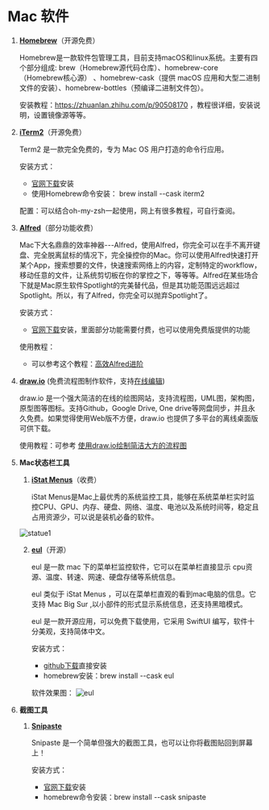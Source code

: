 # Mac 软件
1. [**Homebrew**](https://brew.sh/index_zh-cn)（开源免费）
    
    Homebrew是一款软件包管理工具，目前支持macOS和linux系统。主要有四个部分组成: brew（Homebrew源代码仓库）、homebrew-core（Homebrew核心源） 、homebrew-cask（提供 macOS 应用和大型二进制文件的安装）、homebrew-bottles（预编译二进制文件包）。
    
    安装教程：https://zhuanlan.zhihu.com/p/90508170 ，教程很详细，安装说明，设置镜像源等等。
    
2. [**iTerm2**](https://iterm2.com/)（开源免费）

    Term2 是一款完全免费的，专为 Mac OS 用户打造的命令行应用。
    
    安装方式：
    * [官网下载](https://iterm2.com/)安装   
    * 使用Homebrew命令安装： brew install --cask iterm2
    
    配置：可以结合oh-my-zsh一起使用，网上有很多教程，可自行查阅。
    
3. [**Alfred**](https://www.alfredapp.com/)（部分功能收费）

    Mac下大名鼎鼎的效率神器---Alfred，使用Alfred，你完全可以在手不离开键盘、完全脱离鼠标的情况下，完全操控你的Mac。你可以使用Alfred快速打开某个App，搜索想要的文件，快速搜索网络上的内容，定制特定的workflow，移动任意的文件，让系统剪切板在你的掌控之下，等等等。Alfred在某些场合下就是Mac原生软件Spotlight的完美替代品，但是其功能范围远远超过Spotlight。所以，有了Alfred，你完全可以抛弃Spotlight了。
    
    安装方式：
    
    * [官网下载](https://www.alfredapp.com/)安装，里面部分功能需要付费，也可以使用免费版提供的功能

    使用教程：
    
    * 可以参考这个教程：[高效Alfred进阶](https://juejin.cn/post/6844904062484217863)


    
4. [**draw.io**](https://drawio-app.com/) (免费流程图制作软件，支持[在线编辑](http://Draw.io))

    draw.io 是一个强大简洁的在线的绘图网站，支持流程图，UML图，架构图，原型图等图标。支持Github，Google Drive, One drive等网盘同步，并且永久免费。如果觉得使用Web版不方便，draw.io 也提供了多平台的离线桌面版可供下载。
    
    使用教程：可参考 [使用draw.io绘制简洁大方的流程图](https://juejin.cn/post/6844903589383520264)
    
1. **Mac状态栏工具**
    1. [**iStat Menus**](https://bjango.com/mac/istatmenus/)（收费）
        
        iStat Menus是Mac上最优秀的系统监控工具，能够在系统菜单栏实时监控CPU、GPU、内存、硬盘、网络、温度、电池以及系统时间等，稳定且占用资源少，可以说是装机必备的软件。
        
      ![statue1](https://mweb-image-1258736741.cos.ap-beijing.myqcloud.com/2021/01/30/statue1.png)

    2. [**eul**](https://github.com/gao-sun/eul)（开源）

        eul 是一款 mac 下的菜单栏监控软件，它可以在菜单栏直接显示 cpu资源、温度、转速、网速、硬盘存储等系统信息。

        eul 类似于 iStat Menus ，可以在菜单栏直观的看到mac电脑的信息。它支持 Mac Big Sur ,以小部件的形式显示系统信息，还支持黑暗模式。

        eul 是一款开源应用，可以免费下载使用，它采用 SwiftUI 编写，软件十分美观，支持简体中文。

        安装方式：
        
        * [github下载](https://github.com/gao-sun/eul/releases/latest/download/eul.app.zip)直接安装
        * homebrew安装：brew install --cask eul

        软件效果图：
        ![eul](https://mweb-image-1258736741.cos.ap-beijing.myqcloud.com/2021/01/30/eul.jpg)
        
6. **截图工具**

    1. [**Snipaste**](https://zh.snipaste.com/)

        Snipaste 是一个简单但强大的截图工具，也可以让你将截图贴回到屏幕上！
        
        安装方式：
        
        * [官网下载](https://zh.snipaste.com/index.html)安装
        * homebrew命令安装：brew install --cask snipaste
